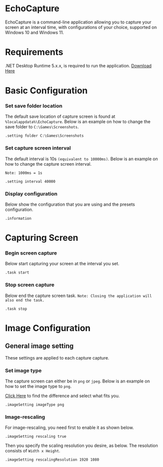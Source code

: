 # EchoCapture

EchoCapture is a command-line application allowing you to capture your screen at an
interval time, with configurations of your choice, supported on Windows 10 and Windows 11.

# Requirements

.NET Desktop Runtime 5.x.x, is required to run the application.
[Download Here](https://dotnet.microsoft.com/en-us/download/dotnet/5.0)

# Basic Configuration

### Set save folder location

The default save location of capture screen is found at ``%localappdata%\EchoCapture``.
Below is an example on how to change the save folder to ``C:\Games\Screenshots``.

```
.setting folder C:\Games\Screenshots
```

### Set capture screen interval

The default interval is 10s ``(equivalent to 10000ms)``.
Below is an example on how to change the capture screen interval.

``Note: 1000ms = 1s``

```
.setting interval 40000
```

### Display configuration

Below show the configuration that you are using and the presets configuration.

```
.information
```

# Capturing Screen

### Begin screen capture

Below start capturing your screen at the interval you set.

```
.task start
```

### Stop screen capture

Below end the capture screen task. ``Note: Closing the application will
also end the task.``

```
.task stop
```

# Image Configuration

## General image setting

These settings are applied to each capture capture.

### Set image type

The capture screen can either be in ``png`` or ``jpeg``. Below is an example on how to set the image type to ``png``.

[Click Here](https://undsgn.com/jpg-vs-png/#:~:text=The%20Difference%20between%20PNG%20and%20JPG&text=PNG%20stands%20for%20Portable%20Network,%2Dcalled%20%E2%80%9Clossy%E2%80%9D%20compression.)
to find the difference and select what fits you.

```
.imageSetting imageType png
```

### Image-rescaling

For image-rescaling, you need first to enable it as shown below. 

```
.imageSetting rescaling true
```

Then you specify the scaling resolution you desire, as below.
The resolution consists of ``Width x Height``.

```
.imageSetting rescalingResolution 1920 1080
```
